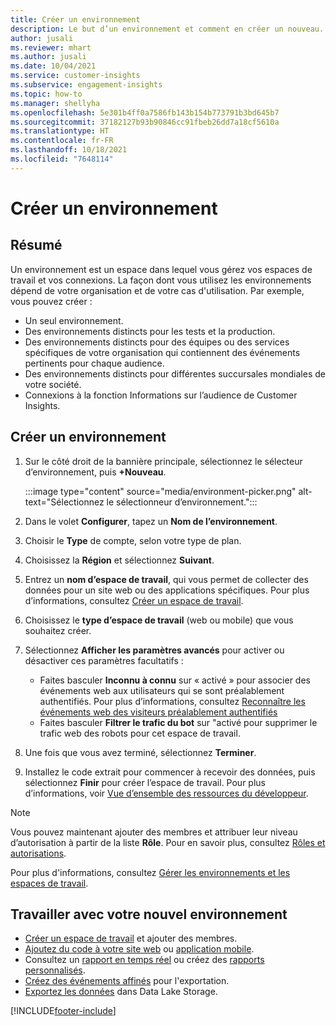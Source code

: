 ```yaml
---
title: Créer un environnement
description: Le but d’un environnement et comment en créer un nouveau.
author: jusali
ms.reviewer: mhart
ms.author: jusali
ms.date: 10/04/2021
ms.service: customer-insights
ms.subservice: engagement-insights
ms.topic: how-to
ms.manager: shellyha
ms.openlocfilehash: 5e301b4ff0a7586fb143b154b773791b3bd645b7
ms.sourcegitcommit: 37182127b93b90846cc91fbeb26dd7a18cf5610a
ms.translationtype: HT
ms.contentlocale: fr-FR
ms.lasthandoff: 10/18/2021
ms.locfileid: "7648114"
---
```

# <a name="create-a-new-environment"></a>Créer un environnement 

## <a name="overview"></a>Résumé

Un environnement est un espace dans lequel vous gérez vos espaces de travail et vos connexions. La façon dont vous utilisez les environnements dépend de votre organisation et de votre cas d'utilisation. Par exemple, vous pouvez créer :

- Un seul environnement.
- Des environnements distincts pour les tests et la production.
- Des environnements distincts pour des équipes ou des services spécifiques de votre organisation qui contiennent des événements pertinents pour chaque audience.
- Des environnements distincts pour différentes succursales mondiales de votre société.
- Connexions à la fonction Informations sur l’audience de Customer Insights.

## <a name="create-a-new-environment"></a>Créer un environnement

1. Sur le côté droit de la bannière principale, sélectionnez le sélecteur d’environnement, puis **+Nouveau**.

   :::image type="content" source="media/environment-picker.png" alt-text="Sélectionnez le sélectionneur d’environnement.":::

1. Dans le volet **Configurer**, tapez un **Nom de l’environnement**.

1. Choisir le **Type** de compte, selon votre type de plan.

1. Choisissez la **Région** et sélectionnez **Suivant**. 

1. Entrez un **nom d’espace de travail**, qui vous permet de collecter des données pour un site web ou des applications spécifiques. Pour plus d’informations, consultez [Créer un espace de travail](create-workspace.md).

1. Choisissez le **type d’espace de travail** (web ou mobile) que vous souhaitez créer. 

1. Sélectionnez **Afficher les paramètres avancés** pour activer ou désactiver ces paramètres facultatifs :

   - Faites basculer **Inconnu à connu** sur « activé » pour associer des événements web aux utilisateurs qui se sont préalablement authentifiés. Pour plus d’informations, consultez [Reconnaître les événements web des visiteurs préalablement authentifiés](unknown-to-known.md)
   - Faites basculer **Filtrer le trafic du bot** sur "activé pour supprimer le trafic web des robots pour cet espace de travail. 

1. Une fois que vous avez terminé, sélectionnez **Terminer**. 

1. Installez le code extrait pour commencer à recevoir des données, puis sélectionnez **Finir** pour créer l’espace de travail. Pour plus d’informations, voir [Vue d’ensemble des ressources du développeur](developer-resources.md).

> [!NOTE]
> Vous pouvez maintenant ajouter des membres et attribuer leur niveau d’autorisation à partir de la liste **Rôle**. Pour en savoir plus, consultez [Rôles et autorisations](user-roles.md). 

Pour plus d'informations, consultez [Gérer les environnements et les espaces de travail](manage-environments-workspaces.md).

## <a name="work-with-your-new-environment"></a>Travailler avec votre nouvel environnement

- [Créer un espace de travail](../engagement-insights/create-workspace.md) et ajouter des membres.
- [Ajoutez du code à votre site web](../engagement-insights/instrument-website.md) ou [application mobile](../engagement-insights/developer-resources.md#capture-events-from-mobile-apps).
- Consultez un [rapport en temps réel](../engagement-insights/view-reports.md) ou créez des [rapports personnalisés](../engagement-insights/custom-reports.md).
- [Créez des événements affinés](../engagement-insights/refined-events.md) pour l'exportation.
- [Exportez les données](../engagement-insights/export-events.md) dans Data Lake Storage.

[!INCLUDE[footer-include](../includes/footer-banner.md)]
